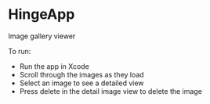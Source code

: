 # HingeApp
Image gallery viewer

To run: 
- Run the app in Xcode
- Scroll through the images as they load
- Select an image to see a detailed view
- Press delete in the detail image view to delete the image
